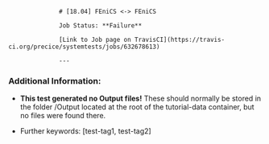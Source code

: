 
                  # [18.04] FEniCS <-> FEniCS

                  Job Status: **Failure**

                  [Link to Job page on TravisCI](https://travis-ci.org/precice/systemtests/jobs/632678613)

                  ---
                  
### Additional Information:

- **This test generated no Output files!** These should normally be stored in the folder /Output located at the root of the tutorial-data container, but no files were found there.

- Further keywords: [test-tag1, test-tag2]
